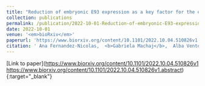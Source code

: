 ```yaml
---
title: "Reduction of embryonic E93 expression as a key factor for the evolution of insect metamorphosis"
collection: publications
permalink: /publication/2022-10-01-Reduction-of-embryonic-E93-expression-as-a-key-factor-for-the-evolution-of-insect-metamorphosis
date: 2022-10-01
venue: '<em>bioRxiv</em>'
paperurl: 'https://www.biorxiv.org/content/10.1101/2022.10.04.510826v1 https://www.biorxiv.org/content/10.1101/2022.10.04.510826v1.abstract'
citation: ' Ana Fernandez-Nicolas,  <b>Gabriela Machaj</b>,  Alba Ventos-Alfonso,  Viviana Pagone,  Toshinori Minemura,  Takahiro Ohde,  Takaaki Daimon,  <b>Guillem Ylla</b>,  Xavier Belles, &quot;Reduction of embryonic E93 expression as a key factor for the evolution of insect metamorphosis.&quot; <em>bioRxiv</em>, 2022.'
---
```

[Link to paper](https://www.biorxiv.org/content/10.1101/2022.10.04.510826v1 https://www.biorxiv.org/content/10.1101/2022.10.04.510826v1.abstract){:target="_blank"}
